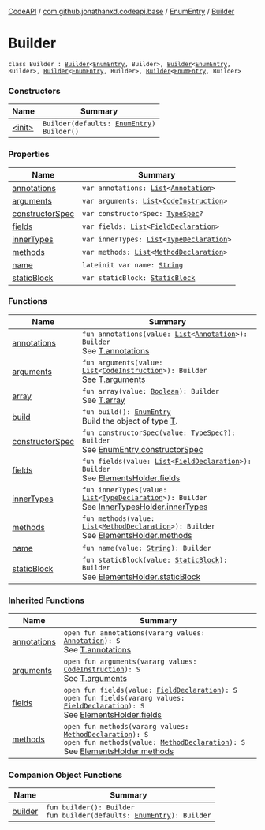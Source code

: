 [CodeAPI](../../../index.md) / [com.github.jonathanxd.codeapi.base](../../index.md) / [EnumEntry](../index.md) / [Builder](.)

# Builder

`class Builder : `[`Builder`](../../-annotable/-builder/index.md)`<`[`EnumEntry`](../index.md)`, Builder>, `[`Builder`](../../-arguments-holder/-builder/index.md)`<`[`EnumEntry`](../index.md)`, Builder>, `[`Builder`](../../-named/-builder/index.md)`<`[`EnumEntry`](../index.md)`, Builder>, `[`Builder`](../../-elements-holder/-builder/index.md)`<`[`EnumEntry`](../index.md)`, Builder>`

### Constructors

| Name | Summary |
|---|---|
| [&lt;init&gt;](-init-.md) | `Builder(defaults: `[`EnumEntry`](../index.md)`)`<br>`Builder()` |

### Properties

| Name | Summary |
|---|---|
| [annotations](annotations.md) | `var annotations: `[`List`](https://kotlinlang.org/api/latest/jvm/stdlib/kotlin.collections/-list/index.html)`<`[`Annotation`](../../-annotation/index.md)`>` |
| [arguments](arguments.md) | `var arguments: `[`List`](https://kotlinlang.org/api/latest/jvm/stdlib/kotlin.collections/-list/index.html)`<`[`CodeInstruction`](../../../com.github.jonathanxd.codeapi/-code-instruction.md)`>` |
| [constructorSpec](constructor-spec.md) | `var constructorSpec: `[`TypeSpec`](../../-type-spec/index.md)`?` |
| [fields](fields.md) | `var fields: `[`List`](https://kotlinlang.org/api/latest/jvm/stdlib/kotlin.collections/-list/index.html)`<`[`FieldDeclaration`](../../-field-declaration/index.md)`>` |
| [innerTypes](inner-types.md) | `var innerTypes: `[`List`](https://kotlinlang.org/api/latest/jvm/stdlib/kotlin.collections/-list/index.html)`<`[`TypeDeclaration`](../../-type-declaration/index.md)`>` |
| [methods](methods.md) | `var methods: `[`List`](https://kotlinlang.org/api/latest/jvm/stdlib/kotlin.collections/-list/index.html)`<`[`MethodDeclaration`](../../-method-declaration/index.md)`>` |
| [name](name.md) | `lateinit var name: `[`String`](https://kotlinlang.org/api/latest/jvm/stdlib/kotlin/-string/index.html) |
| [staticBlock](static-block.md) | `var staticBlock: `[`StaticBlock`](../../-static-block/index.md) |

### Functions

| Name | Summary |
|---|---|
| [annotations](annotations.md) | `fun annotations(value: `[`List`](https://kotlinlang.org/api/latest/jvm/stdlib/kotlin.collections/-list/index.html)`<`[`Annotation`](../../-annotation/index.md)`>): Builder`<br>See [T.annotations](#) |
| [arguments](arguments.md) | `fun arguments(value: `[`List`](https://kotlinlang.org/api/latest/jvm/stdlib/kotlin.collections/-list/index.html)`<`[`CodeInstruction`](../../../com.github.jonathanxd.codeapi/-code-instruction.md)`>): Builder`<br>See [T.arguments](#) |
| [array](array.md) | `fun array(value: `[`Boolean`](https://kotlinlang.org/api/latest/jvm/stdlib/kotlin/-boolean/index.html)`): Builder`<br>See [T.array](#) |
| [build](build.md) | `fun build(): `[`EnumEntry`](../index.md)<br>Build the object of type [T](#). |
| [constructorSpec](constructor-spec.md) | `fun constructorSpec(value: `[`TypeSpec`](../../-type-spec/index.md)`?): Builder`<br>See [EnumEntry.constructorSpec](../constructor-spec.md) |
| [fields](fields.md) | `fun fields(value: `[`List`](https://kotlinlang.org/api/latest/jvm/stdlib/kotlin.collections/-list/index.html)`<`[`FieldDeclaration`](../../-field-declaration/index.md)`>): Builder`<br>See [ElementsHolder.fields](../../-elements-holder/fields.md) |
| [innerTypes](inner-types.md) | `fun innerTypes(value: `[`List`](https://kotlinlang.org/api/latest/jvm/stdlib/kotlin.collections/-list/index.html)`<`[`TypeDeclaration`](../../-type-declaration/index.md)`>): Builder`<br>See [InnerTypesHolder.innerTypes](../../-inner-types-holder/inner-types.md) |
| [methods](methods.md) | `fun methods(value: `[`List`](https://kotlinlang.org/api/latest/jvm/stdlib/kotlin.collections/-list/index.html)`<`[`MethodDeclaration`](../../-method-declaration/index.md)`>): Builder`<br>See [ElementsHolder.methods](../../-elements-holder/methods.md) |
| [name](name.md) | `fun name(value: `[`String`](https://kotlinlang.org/api/latest/jvm/stdlib/kotlin/-string/index.html)`): Builder` |
| [staticBlock](static-block.md) | `fun staticBlock(value: `[`StaticBlock`](../../-static-block/index.md)`): Builder`<br>See [ElementsHolder.staticBlock](../../-elements-holder/static-block.md) |

### Inherited Functions

| Name | Summary |
|---|---|
| [annotations](../../-annotable/-builder/annotations.md) | `open fun annotations(vararg values: `[`Annotation`](../../-annotation/index.md)`): S`<br>See [T.annotations](../../-annotable/-builder/annotations.md) |
| [arguments](../../-arguments-holder/-builder/arguments.md) | `open fun arguments(vararg values: `[`CodeInstruction`](../../../com.github.jonathanxd.codeapi/-code-instruction.md)`): S`<br>See [T.arguments](../../-arguments-holder/-builder/arguments.md) |
| [fields](../../-elements-holder/-builder/fields.md) | `open fun fields(value: `[`FieldDeclaration`](../../-field-declaration/index.md)`): S`<br>`open fun fields(vararg values: `[`FieldDeclaration`](../../-field-declaration/index.md)`): S`<br>See [ElementsHolder.fields](../../-elements-holder/fields.md) |
| [methods](../../-elements-holder/-builder/methods.md) | `open fun methods(vararg values: `[`MethodDeclaration`](../../-method-declaration/index.md)`): S`<br>`open fun methods(value: `[`MethodDeclaration`](../../-method-declaration/index.md)`): S`<br>See [ElementsHolder.methods](../../-elements-holder/methods.md) |

### Companion Object Functions

| Name | Summary |
|---|---|
| [builder](builder.md) | `fun builder(): Builder`<br>`fun builder(defaults: `[`EnumEntry`](../index.md)`): Builder` |
